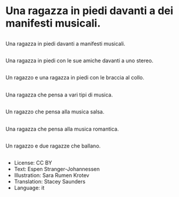 # Una ragazza in piedi davanti a dei manifesti musicali.

##
Una ragazza in piedi davanti a manifesti musicali.

##
Una ragazza in piedi con le sue amiche davanti a uno stereo.

##
Un ragazzo e una ragazza in piedi con le braccia al collo.

##
Una ragazza che pensa a vari tipi di musica.

##
Un ragazzo che pensa alla musica salsa.

##
Una ragazza che pensa alla musica romantica.

##
Un ragazzo e due ragazze che ballano.

##
* License: CC BY
* Text: Espen Stranger-Johannessen
* Illustration: Sara Rumen Krotev
* Translation: Stacey Saunders
* Language: it
